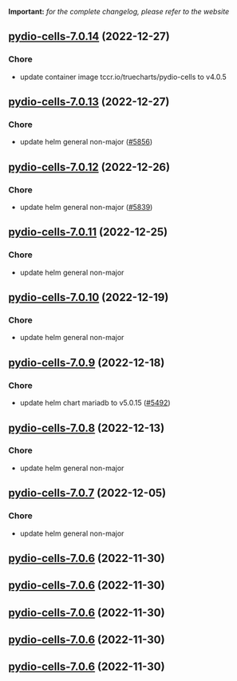 **Important:**
*for the complete changelog, please refer to the website*




## [pydio-cells-7.0.14](https://github.com/truecharts/charts/compare/pydio-cells-7.0.13...pydio-cells-7.0.14) (2022-12-27)

### Chore

- update container image tccr.io/truecharts/pydio-cells to v4.0.5
  
  


## [pydio-cells-7.0.13](https://github.com/truecharts/charts/compare/pydio-cells-7.0.12...pydio-cells-7.0.13) (2022-12-27)

### Chore

- update helm general non-major ([#5856](https://github.com/truecharts/charts/issues/5856))
  
  


## [pydio-cells-7.0.12](https://github.com/truecharts/charts/compare/pydio-cells-7.0.11...pydio-cells-7.0.12) (2022-12-26)

### Chore

- update helm general non-major ([#5839](https://github.com/truecharts/charts/issues/5839))
  
  


## [pydio-cells-7.0.11](https://github.com/truecharts/charts/compare/pydio-cells-7.0.10...pydio-cells-7.0.11) (2022-12-25)

### Chore

- update helm general non-major
  
  


## [pydio-cells-7.0.10](https://github.com/truecharts/charts/compare/pydio-cells-7.0.9...pydio-cells-7.0.10) (2022-12-19)

### Chore

- update helm general non-major
  
  


## [pydio-cells-7.0.9](https://github.com/truecharts/charts/compare/pydio-cells-7.0.8...pydio-cells-7.0.9) (2022-12-18)

### Chore

- update helm chart mariadb to v5.0.15 ([#5492](https://github.com/truecharts/charts/issues/5492))
  
  


## [pydio-cells-7.0.8](https://github.com/truecharts/charts/compare/pydio-cells-7.0.7...pydio-cells-7.0.8) (2022-12-13)

### Chore

- update helm general non-major
  
  


## [pydio-cells-7.0.7](https://github.com/truecharts/charts/compare/pydio-cells-7.0.6...pydio-cells-7.0.7) (2022-12-05)

### Chore

- update helm general non-major
  
  


## [pydio-cells-7.0.6](https://github.com/truecharts/charts/compare/pydio-cells-7.0.4...pydio-cells-7.0.6) (2022-11-30)




## [pydio-cells-7.0.6](https://github.com/truecharts/charts/compare/pydio-cells-7.0.4...pydio-cells-7.0.6) (2022-11-30)




## [pydio-cells-7.0.6](https://github.com/truecharts/charts/compare/pydio-cells-7.0.4...pydio-cells-7.0.6) (2022-11-30)




## [pydio-cells-7.0.6](https://github.com/truecharts/charts/compare/pydio-cells-7.0.4...pydio-cells-7.0.6) (2022-11-30)




## [pydio-cells-7.0.6](https://github.com/truecharts/charts/compare/pydio-cells-7.0.4...pydio-cells-7.0.6) (2022-11-30)

